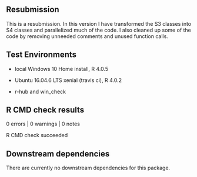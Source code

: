 ## Resubmission
This is a resubmission. In this version I have transformed the S3 classes into S4 classes and parallelized much of the code. I also cleaned up some of the code by removing unneeded comments and unused function calls.

## Test Environments

* local Windows 10 Home install, R 4.0.5

* Ubuntu 16.04.6 LTS xenial (travis ci), R 4.0.2

* r-hub and win_check

## R CMD check results
0 errors | 0 warnings | 0 notes

R CMD check succeeded

## Downstream dependencies
There are currently no downstream dependencies for this package.
